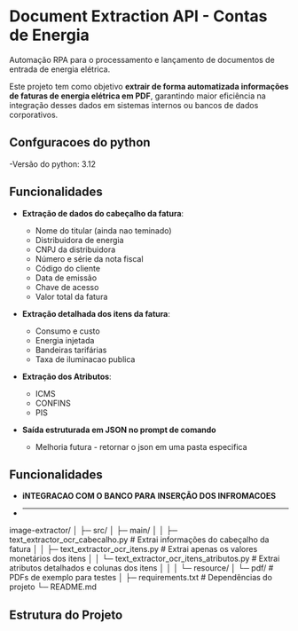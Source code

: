 # Document Extraction API - Contas de Energia

Automação RPA  para o processamento e lançamento de documentos de entrada de energia elétrica.

Este projeto tem como objetivo **extrair de forma automatizada informações de faturas de energia elétrica em PDF**, garantindo maior eficiência na integração desses dados em sistemas internos ou bancos de dados corporativos.

## Confguracoes do python 
-Versão do python: 3.12

## Funcionalidades

- **Extração de dados do cabeçalho da fatura**:
  - Nome do titular (ainda nao teminado)
  - Distribuidora de energia
  - CNPJ da distribuidora
  - Número e série da nota fiscal
  - Código do cliente
  - Data de emissão
  - Chave de acesso
  - Valor total da fatura
- **Extração detalhada dos itens da fatura**:
  - Consumo e custo
  - Energia injetada
  - Bandeiras tarifárias
  - Taxa de iluminacao publica
- **Extração dos Atributos**:
  - ICMS
  - CONFINS
  - PIS

- **Saída estruturada em JSON no prompt de comando**
  - Melhoria futura - retornar o json em uma pasta especifica

## Funcionalidades

- **iNTEGRACAO COM O BANCO PARA INSERÇÃO DOS INFROMACOES**
- ** **
image-extractor/
│
├─ src/
│ ├─ main/
│ │ ├─ text_extractor_ocr_cabecalho.py # Extrai informações do cabeçalho da fatura
│ │ ├─ text_extractor_ocr_itens.py # Extrai apenas os valores monetários dos itens
│ │ └─ text_extractor_ocr_itens_atributos.py # Extrai atributos detalhados e colunas dos itens
│ │
│ └─ resource/
│ └─ pdf/ # PDFs de exemplo para testes
│
├─ requirements.txt # Dependências do projeto
└─ README.md

## Estrutura do Projeto

